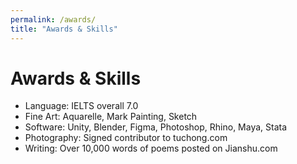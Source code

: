 ```yaml
---
permalink: /awards/
title: "Awards & Skills"
---
```


# Awards & Skills

- Language: IELTS overall 7.0
- Fine Art: Aquarelle, Mark Painting, Sketch
- Software: Unity, Blender, Figma, Photoshop, Rhino, Maya, Stata
- Photography: Signed contributor to tuchong.com
- Writing: Over 10,000 words of poems posted on Jianshu.com 